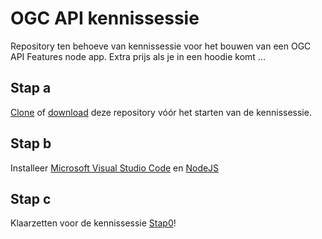 # OGC API kennissessie
Repository ten behoeve van kennissessie voor het bouwen van een OGC API Features node app.
Extra prijs als je in een hoodie komt ...

## Stap a
[Clone](https://docs.github.com/en/repositories/creating-and-managing-repositories/cloning-a-repository) of [download](https://docs.github.com/en/repositories/working-with-files/using-files/downloading-source-code-archives) deze repository vóór het starten van de kennissessie.

## Stap b
Installeer [Microsoft Visual Studio Code](https://code.visualstudio.com/download) en [NodeJS](https://nodejs.org/en/download) 

## Stap c
Klaarzetten voor de kennissessie [Stap0](https://github.com/Geonovum/ogc-api-kennissessie/tree/main/step0)!
